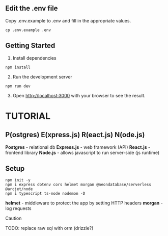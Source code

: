 ## Edit the .env file
Copy .env.example to .env and fill in the appropriate values.
```
cp .env.example .env
```

## Getting Started
1. Install dependencies
```
npm install
```
2. Run the development server
```
npm run dev
```
3. Open [http://localhost:3000](http://localhost:3000) with your browser to see the result.

# TUTORIAL
## P(ostgres) E(xpress.js) R(eact.js) N(ode.js)
**Postgres** - relational db
**Express.js** - web framework (API)
**React.js** - frontend library
**Node.js** - allows javascript to run server-side (js runtime)

## Setup
```
npm init -y
npm i express dotenv cors helmet morgan @neondatabase/serverless @arcjet/node
npm i typescript ts-node nodemon -D
```

**helmet** - middleware to protect the app by setting HTTP headers
**morgan** - log requests

> [!CAUTION]
> TODO: replace raw sql with orm (drizzle?)